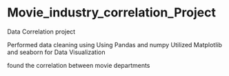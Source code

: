 # Movie_industry_correlation_Project

Data Correlation project

Performed data cleaning using Using Pandas and numpy
Utilized Matplotlib and seaborn for Data Visualization 

found the correlation between movie departments
